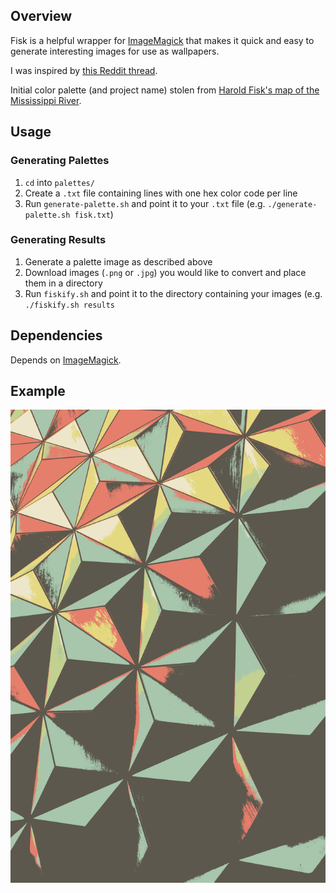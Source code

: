 ## Overview
Fisk is a helpful wrapper for [ImageMagick](https://imagemagick.org/index.php) that makes it quick and easy to generate interesting images for use as wallpapers.

I was inspired by [this Reddit thread](https://www.reddit.com/r/proceduralgeneration/comments/bu5ffk/blobs_20_source_code_in_the_comments/?utm_source=share&utm_medium=ios_app).

Initial color palette (and project name) stolen from [Harold Fisk's map of the Mississippi River](http://www.radicalcartography.net/index.html?fisk).

## Usage
### Generating Palettes
1. `cd` into `palettes/`
1. Create a `.txt` file containing lines with one hex color code per line
1. Run `generate-palette.sh` and point it to your `.txt` file (e.g. `./generate-palette.sh fisk.txt`)

### Generating Results
1. Generate a palette image as described above
1. Download images (`.png` or `.jpg`) you would like to convert and place them in a directory
1. Run `fiskify.sh` and point it to the directory containing your images (e.g. `./fiskify.sh results`

## Dependencies
Depends on [ImageMagick](https://imagemagick.org/index.php).

## Example
![Robert Horvick Epcot](results/robert-horvick-1463719-unsplash.png)
